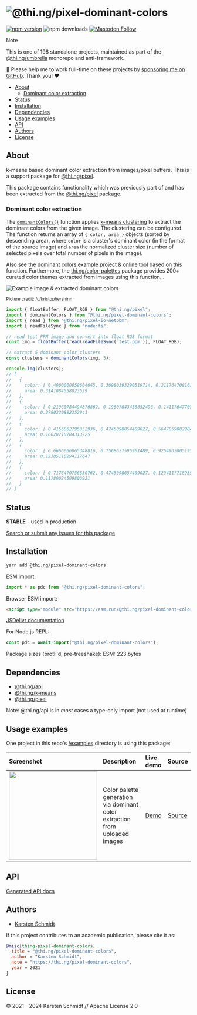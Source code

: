 <!-- This file is generated - DO NOT EDIT! -->
<!-- Please see: https://github.com/thi-ng/umbrella/blob/develop/CONTRIBUTING.md#changes-to-readme-files -->
# ![@thi.ng/pixel-dominant-colors](https://media.thi.ng/umbrella/banners-20230807/thing-pixel-dominant-colors.svg?60875ef0)

[![npm version](https://img.shields.io/npm/v/@thi.ng/pixel-dominant-colors.svg)](https://www.npmjs.com/package/@thi.ng/pixel-dominant-colors)
![npm downloads](https://img.shields.io/npm/dm/@thi.ng/pixel-dominant-colors.svg)
[![Mastodon Follow](https://img.shields.io/mastodon/follow/109331703950160316?domain=https%3A%2F%2Fmastodon.thi.ng&style=social)](https://mastodon.thi.ng/@toxi)

> [!NOTE]
> This is one of 198 standalone projects, maintained as part
> of the [@thi.ng/umbrella](https://github.com/thi-ng/umbrella/) monorepo
> and anti-framework.
>
> 🚀 Please help me to work full-time on these projects by [sponsoring me on
> GitHub](https://github.com/sponsors/postspectacular). Thank you! ❤️

- [About](#about)
  - [Dominant color extraction](#dominant-color-extraction)
- [Status](#status)
- [Installation](#installation)
- [Dependencies](#dependencies)
- [Usage examples](#usage-examples)
- [API](#api)
- [Authors](#authors)
- [License](#license)

## About

k-means based dominant color extraction from images/pixel buffers. This is a support package for [@thi.ng/pixel](https://github.com/thi-ng/umbrella/tree/develop/packages/pixel).

This package contains functionality which was previously part of and has been
extracted from the [@thi.ng/pixel](https://thi.ng/pixel) package.

### Dominant color extraction

The
[`dominantColors()`](https://docs.thi.ng/umbrella/pixel/functions/dominantColors.html)
function applies [k-means
clustering](https://github.com/thi-ng/umbrella/tree/develop/packages/k-means) to
extract the dominant colors from the given image. The clustering can be
configured. The function returns an array of `{ color, area }` objects (sorted
by descending area), where `color` is a cluster's dominant color (in the format
of the source image) and `area` the normalized cluster size (number of selected
pixels over total number of pixels in the image).

Also see the [dominant colors example project & online
tool](https://demo.thi.ng/umbrella/dominant-colors/) based on this function.
Furthermore, the
[thi.ng/color-palettes](https://github.com/thi-ng/umbrella/tree/develop/packages/color-palettes)
package provides 200+ curated color themes extracted from images using this
function...

![Example image & extracted dominant colors](https://raw.githubusercontent.com/thi-ng/umbrella/develop/assets/pixel/dominant-colors-01.jpg)

<small>Picture credit: [/u/kristophershinn](https://www.reddit.com/r/EarthPorn/comments/j3z0f6/fall_in_yosemite_valley_oc3186_3983/)</small>

```ts tangle:export/readme.ts
import { floatBuffer, FLOAT_RGB } from "@thi.ng/pixel";
import { dominantColors } from "@thi.ng/pixel-dominant-colors";
import { read } from "@thi.ng/pixel-io-netpbm";
import { readFileSync } from "node:fs";

// read test PPM image and convert into float RGB format
const img = floatBuffer(read(readFileSync(`test.ppm`)), FLOAT_RGB);

// extract 5 dominant color clusters
const clusters = dominantColors(img, 5);

console.log(clusters);
// [
//   {
//     color: [ 0.4000000059604645, 0.30980393290519714, 0.21176470816135406 ],
//     area: 0.3141084558823529
//   },
//   {
//     color: [ 0.21960784494876862, 0.19607843458652496, 0.1411764770746231 ],
//     area: 0.2780330882352941
//   },
//   {
//     color: [ 0.4156862795352936, 0.4745098054409027, 0.5647059082984924 ],
//     area: 0.16620710784313725
//   },
//   {
//     color: [ 0.6666666865348816, 0.7568627595901489, 0.9254902005195618 ],
//     area: 0.12385110294117647
//   },
//   {
//     color: [ 0.7176470756530762, 0.4745098054409027, 0.12941177189350128 ],
//     area: 0.11780024509803921
//   }
// ]
```

## Status

**STABLE** - used in production

[Search or submit any issues for this package](https://github.com/thi-ng/umbrella/issues?q=%5Bpixel-dominant-colors%5D+in%3Atitle)

## Installation

```bash
yarn add @thi.ng/pixel-dominant-colors
```

ESM import:

```ts
import * as pdc from "@thi.ng/pixel-dominant-colors";
```

Browser ESM import:

```html
<script type="module" src="https://esm.run/@thi.ng/pixel-dominant-colors"></script>
```

[JSDelivr documentation](https://www.jsdelivr.com/)

For Node.js REPL:

```js
const pdc = await import("@thi.ng/pixel-dominant-colors");
```

Package sizes (brotli'd, pre-treeshake): ESM: 223 bytes

## Dependencies

- [@thi.ng/api](https://github.com/thi-ng/umbrella/tree/develop/packages/api)
- [@thi.ng/k-means](https://github.com/thi-ng/umbrella/tree/develop/packages/k-means)
- [@thi.ng/pixel](https://github.com/thi-ng/umbrella/tree/develop/packages/pixel)

Note: @thi.ng/api is in _most_ cases a type-only import (not used at runtime)

## Usage examples

One project in this repo's
[/examples](https://github.com/thi-ng/umbrella/tree/develop/examples)
directory is using this package:

| Screenshot                                                                                                             | Description                                                                 | Live demo                                             | Source                                                                             |
|:-----------------------------------------------------------------------------------------------------------------------|:----------------------------------------------------------------------------|:------------------------------------------------------|:-----------------------------------------------------------------------------------|
| <img src="https://raw.githubusercontent.com/thi-ng/umbrella/develop/assets/examples/dominant-colors.png" width="240"/> | Color palette generation via dominant color extraction from uploaded images | [Demo](https://demo.thi.ng/umbrella/dominant-colors/) | [Source](https://github.com/thi-ng/umbrella/tree/develop/examples/dominant-colors) |

## API

[Generated API docs](https://docs.thi.ng/umbrella/pixel-dominant-colors/)

## Authors

- [Karsten Schmidt](https://thi.ng)

If this project contributes to an academic publication, please cite it as:

```bibtex
@misc{thing-pixel-dominant-colors,
  title = "@thi.ng/pixel-dominant-colors",
  author = "Karsten Schmidt",
  note = "https://thi.ng/pixel-dominant-colors",
  year = 2021
}
```

## License

&copy; 2021 - 2024 Karsten Schmidt // Apache License 2.0
